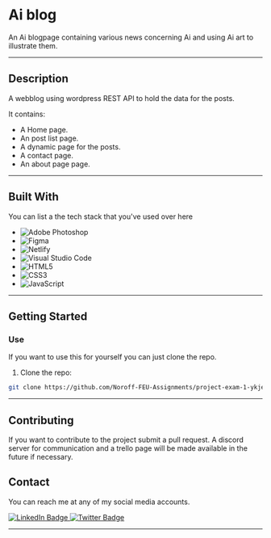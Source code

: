 # Ai blog

An Ai blogpage containing various news concerning Ai and using Ai art to illustrate them.

---

## Description

A webblog using wordpress REST API to hold the data for the posts.

It contains:

- A Home page.
- An post list page.
- A dynamic page for the posts.
- A contact page.
- An about page page.

---

## Built With

You can list a the tech stack that you've used over here

- ![Adobe Photoshop](https://img.shields.io/badge/adobe%20photoshop-%2331A8FF.svg?style=for-the-badge&logo=adobe%20photoshop&logoColor=white)
- ![Figma](https://img.shields.io/badge/figma-%23F24E1E.svg?style=for-the-badge&logo=figma&logoColor=white)
- ![Netlify](https://img.shields.io/badge/netlify-%23000000.svg?style=for-the-badge&logo=netlify&logoColor=#00C7B7)
- ![Visual Studio Code](https://img.shields.io/badge/Visual%20Studio%20Code-0078d7.svg?style=for-the-badge&logo=visual-studio-code&logoColor=white)
- ![HTML5](https://img.shields.io/badge/html5-%23E34F26.svg?style=for-the-badge&logo=html5&logoColor=white)
- ![CSS3](https://img.shields.io/badge/css3-%231572B6.svg?style=for-the-badge&logo=css3&logoColor=white)
- ![JavaScript](https://img.shields.io/badge/javascript-%23323330.svg?style=for-the-badge&logo=javascript&logoColor=%23F7DF1E)

---

## Getting Started

### Use

If you want to use this for yourself you can just clone the repo.

1. Clone the repo:

```bash
git clone https://github.com/Noroff-FEU-Assignments/project-exam-1-ykjellin.git
```

---

## Contributing

If you want to contribute to the project submit a pull request. A discord server for communication and a trello page will be made available in the future if necessary.

## Contact

You can reach me at any of my social media accounts.

<div id="badges">
  <a href="www.linkedin.com/in/øyvind-kjellin-812aaa16b">
    <img src="https://img.shields.io/badge/LinkedIn-blue?style=for-the-badge&logo=linkedin&logoColor=white" alt="LinkedIn Badge"/>
  </a>
  <a href="#">
    <img src="https://img.shields.io/twitter/url?url=https%3A%2F%2Ftwitter.com%2F&style=flat&logo=x&logoColor=white&labelColor=black" alt="Twitter Badge"/>
  </a>
</div>

---
```
